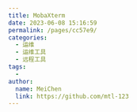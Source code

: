 ```yaml
---
title: MobaXterm
date: 2023-06-08 15:16:59
permalink: /pages/cc57e9/
categories:
  - 运维
  - 运维工具
  - 远程工具
tags:
  - 
author: 
  name: MeiChen
  link: https://github.com/mtl-123
---
```

